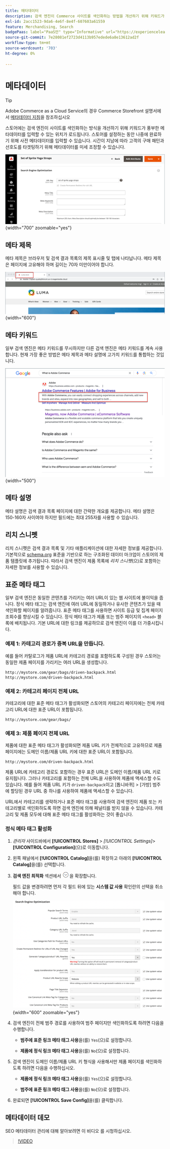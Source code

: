 ```yaml
---
title: 메타데이터
description: 검색 엔진이 Commerce 사이트를 색인화하는 방법을 개선하기 위해 키워드가 풍부한 메타데이터를 입력할 수 있는 방법에 대해 알아봅니다.
exl-id: 2acc1523-9da6-4e6f-8e4f-607603a61559
feature: Merchandising, Search
badgePaas: label="PaaS만" type="Informative" url="https://experienceleague.adobe.com/ko/docs/commerce/user-guides/product-solutions" tooltip="Adobe Commerce 온 클라우드 프로젝트(Adobe 관리 PaaS 인프라) 및 온프레미스 프로젝트에만 적용됩니다."
source-git-commit: 7e28081ef2723d4113b957edede6a8e13612ad2f
workflow-type: tm+mt
source-wordcount: '703'
ht-degree: 0%

---
```


# 메타데이터

>[!TIP]
>
>Adobe Commerce as a Cloud Service의 경우 Commerce Storefront 설명서에서 [메타데이터 지침](https://experienceleague.adobe.com/developer/commerce/storefront/setup/seo/metadata/?lang=ko)을 참조하십시오

스토어에는 검색 엔진이 사이트를 색인화하는 방식을 개선하기 위해 키워드가 풍부한 메타데이터를 입력할 수 있는 위치가 로드됩니다. 스토어를 설정하는 동안 나중에 완료하기 위해 사전 메타데이터를 입력할 수 있습니다. 시간이 지남에 따라 고객의 구매 패턴과 선호도를 타겟팅하기 위해 메타데이터를 미세 조정할 수 있습니다.

![제품 설정 - 검색 엔진 최적화](./assets/product-basic-settings-search-engine-optimization-yoga-strap.png){width="700" zoomable="yes"}

## 메타 제목

메타 제목은 브라우저 및 검색 결과 목록의 제목 표시줄 및 탭에 나타납니다. 메타 제목은 페이지에 고유해야 하며 길이는 70자 미만이어야 합니다.

![Example storefront - 메타 제목](./assets/storefront-home-page-meta-title.png){width="600"}

## 메타 키워드

일부 검색 엔진은 메타 키워드를 무시하지만 다른 검색 엔진은 메타 키워드를 계속 사용합니다. 현재 가장 좋은 방법은 메타 제목과 메타 설명에 고가치 키워드를 통합하는 것입니다.

![웹 브라우저 검색 - 메타 키워드](./assets/storefront-meta-description.png){width="500"}

## 메타 설명

메타 설명은 검색 결과 목록 페이지에 대한 간략한 개요를 제공합니다. 메타 설명은 150-160자 사이여야 하지만 필드에는 최대 255자를 사용할 수 있습니다.

## 리치 스니펫

리치 스니펫은 검색 결과 목록 및 기타 애플리케이션에 대한 자세한 정보를 제공합니다. 기본적으로 [schema.org][1] 표준을 기반으로 하는 구조화된 데이터 마크업이 스토어의 제품 템플릿에 추가됩니다. 따라서 검색 엔진이 제품 목록에 _리치 스니펫_(으)로 포함하는 자세한 정보를 사용할 수 있습니다.

## 표준 메타 태그

일부 검색 엔진은 동일한 콘텐츠를 가리키는 여러 URL이 있는 웹 사이트에 불이익을 줍니다. 정식 메타 태그는 검색 엔진에 여러 URL에 동일하거나 유사한 콘텐츠가 있을 때 색인화할 페이지를 알려줍니다. 표준 메타 태그를 사용하면 사이트 등급 및 집계 페이지 조회수를 향상시킬 수 있습니다. 정식 메타 태그가 제품 또는 범주 페이지의 `<head>` 블록에 배치됩니다. 기본 URL에 대한 링크를 제공하므로 검색 엔진이 이를 더 가중시킵니다.

### 예제 1: 카테고리 경로가 중복 URL을 만듭니다.

예를 들어 카탈로그가 제품 URL에 카테고리 경로를 포함하도록 구성된 경우 스토어는 동일한 제품 페이지를 가리키는 여러 URL을 생성합니다.

    http://mystore.com/gear/bags/driven-backpack.html
    http://mystore.com/driven-backpack.html

### 예제 2: 카테고리 페이지 전체 URL

카테고리에 대한 표준 메타 태그가 활성화되면 스토어의 카테고리 페이지에는 전체 카테고리 URL에 대한 표준 URL이 포함됩니다.

    http://mystore.com/gear/bags/

### 예제 3: 제품 페이지 전체 URL

제품에 대한 표준 메타 태그가 활성화되면 제품 URL 키가 전체적으로 고유하므로 제품 페이지에는 도메인 이름/제품 URL 키에 대한 표준 URL이 포함됩니다.

    http://mystore.com/driven-backpack.html

제품 URL에 카테고리 경로도 포함하는 경우 표준 URL은 도메인 이름/제품 URL 키로 유지됩니다. 그러나 카테고리를 포함하는 전체 URL을 사용하여 제품에 액세스할 수도 있습니다. 예를 들어 제품 URL 키가 `driven-backpack`이고 [톱니바퀴] > [가방] 범주에 할당된 경우 URL 중 하나를 사용하여 제품에 액세스할 수 있습니다.

URL에서 카테고리를 생략하거나 표준 메타 태그를 사용하여 검색 엔진이 제품 또는 카테고리별로 색인화하도록 하면 검색 엔진에 의해 페널티를 받지 않을 수 있습니다. 카테고리 및 제품 모두에 대해 표준 메타 태그를 활성화하는 것이 좋습니다.

### 정식 메타 태그 활성화

1. _관리자_ 사이드바에서 **[!UICONTROL Stores]** > _[!UICONTROL Settings]_>**[!UICONTROL Configuration]**(으)로 이동합니다.

1. 왼쪽 패널에서 **[!UICONTROL Catalog]**&#x200B;을(를) 확장하고 아래의 **[!UICONTROL Catalog]**&#x200B;을(를) 선택합니다.

1. **검색 엔진 최적화** 섹션에서 ![확장 선택기](../assets/icon-display-expand.png)을 확장합니다.

   필드 값을 변경하려면 먼저 각 필드 뒤에 있는 **시스템 값 사용** 확인란의 선택을 취소해야 합니다.

   ![카탈로그 구성 - 검색 엔진 최적화](../configuration-reference/catalog/assets/catalog-search-engine-optimization.png){width="600" zoomable="yes"}

1. 검색 엔진이 전체 범주 경로를 사용하여 범주 페이지만 색인화하도록 하려면 다음을 수행합니다.

   - **범주에 표준 링크 메타 태그 사용**&#x200B;을(를) `Yes`(으)로 설정합니다.

   - **제품에 정식 링크 메타 태그 사용**&#x200B;을(를) `No`(으)로 설정합니다.

1. 검색 엔진이 도메인 이름/제품 URL 키 형식을 사용해서만 제품 페이지를 색인화하도록 하려면 다음을 수행하십시오.

   - **제품에 정식 링크 메타 태그 사용**&#x200B;을(를) `Yes`(으)로 설정합니다.

   - **범주에 표준 링크 메타 태그 사용**&#x200B;을(를) `No`(으)로 설정합니다.

1. 완료되면 **[!UICONTROL Save Config]**&#x200B;을(를) 클릭합니다.

## 메타데이터 데모

SEO 메타데이터 관리에 대해 알아보려면 이 비디오 를 시청하십시오.

>[!VIDEO](https://video.tv.adobe.com/v/3410177?quality=12&learn=on&captions=kor)

[1]: https://schema.org/
